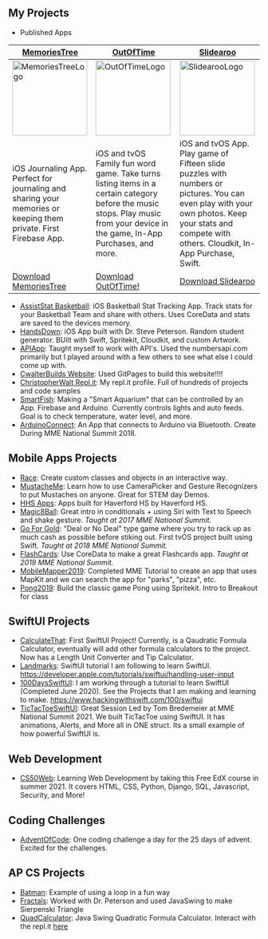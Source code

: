 ## My Projects
- Published Apps

[MemoriesTree](./apps/MemoriesTree.md) | [OutOfTime](./apps/OutOfTime.md) | [Slidearoo](./apps/Slidearoo.md) 
------------ | ------------- | ------------
<a href="https://apps.apple.com/us/app/memoriestree/id1263250242?ls=1"><img src="/artwork/MemoriesTreeLogo.png" alt="MemoriesTreeLogo" width="150"></a> | <a href="https://apps.apple.com/us/app/outoftime/id1333852115"><img src="/artwork/OutOfTimeLogo.png" alt="OutOfTimeLogo" width="150"></a> | <a href="https://apps.apple.com/us/app/slidearoo/id1395435780"><img src="/artwork/SlidearooLogo.png" alt="SlidearooLogo" width="150"></a>
iOS Journaling App. Perfect for journaling and sharing your memories or keeping them private. First Firebase App. | iOS and tvOS Family fun word game. Take turns listing items in a certain category before the music stops. Play music from your device in the game, In-App Purchases, and more. | iOS and tvOS App. Play game of Fifteen slide puzzles with numbers or pictures. You can even play with your own photos. Keep your stats and compete with others. Cloudkit, In-App Purchase, Swift.
[Download MemoriesTree](https://apps.apple.com/us/app/memoriestree/id1263250242?ls=1) | [Download OutOfTime!](https://apps.apple.com/us/app/outoftime/id1333852115) | [Download Slidearoo](https://apps.apple.com/us/app/slidearoo/id1395435780)
         
- [AssistStat Basketball](https://apps.apple.com/us/app/assiststat-basketball/id1135998980): iOS Basketball Stat Tracking App. Track stats for your Basketball Team and share with others. Uses CoreData and stats are saved to the devices memory.
- [HandsDown](https://github.com/wikipeterson/HandsDown): iOS App built with Dr. Steve Peterson. Random student generator. BUilt with Swift, Spritekit, Cloudkit, and custom Artwork.
- [APIApp](https://github.com/cwalter50/APIApp): Taught myself to work with API's. Used the numbersapi.com primarily but I played around with a few others to see what else I could come up with.
- [CwalterBuilds Website](https://github.com/cwalter50/cwalter50.github.io): Used GitPages to build this website!!!!
- [ChristopherWalt Repl.it](https://repl.it/@ChristopherWalt): My repl.it profile. Full of hundreds of projects and code samples
- [SmartFish](https://github.com/cwalter50/SmartFish): Making a "Smart Aquarium" that can be controlled by an App. Firebase and Arduino. Currently controls lights and auto feeds. Goal is to check temperature, water level, and more.
- [ArduinoConnect](https://github.com/cwalter50/ArduinoConnect): An App that connects to Arduino via Bluetooth. Create During MME National Summit 2018.

## Mobile Apps Projects
- [Race](https://github.com/cwalter50/Race): Create custom classes and objects in an interactive way.
- [MustacheMe](https://github.com/cwalter50/MustacheMe): Learn how to use CameraPicker and Gesture Recognizers to put Mustaches on anyone. Great for STEM day Demos.
- [HHS Apps](https://sites.google.com/haverfordsd.net/hhsapps/): Apps built for Haverford HS by Haverford HS.
- [Magic8Ball](https://github.com/cwalter50/Magic8Ball): Great intro in conditionals + using Siri with Text to Speech and shake gesture. _Taught at 2017 MME National Summit._
- [Go For Gold](https://github.com/cwalter50/GoForGold): "Deal or No Deal" type game where you try to rack up as much cash as possible before stiking out. First tvOS project built using Swift. _Taught at 2018 MME National Summit._
- [FlashCards](https://github.com/cwalter50/FlashCards): Use CoreData to make a great Flashcards app. _Taught at 2019 MME National Summit._ 
- [MobileMapper2019](https://github.com/cwalter50/MobileMapper2019): Completed MME Tutorial to create an app that uses MapKit and we can search the app for "parks", "pizza", etc.
- [Pong2019](https://github.com/cwalter50/PongFall2019): Build the classic game Pong using Spritekit. Intro to Breakout for class

## SwiftUI Projects
- [CalculateThat](https://github.com/cwalter50/CalculateThat): First SwiftUI Project! Currently, is a Qaudratic Formula Calculator, eventually will add other formula calculators to the project. Now has a Length Unit Converter and Tip Calculator. 
- [Landmarks](https://github.com/cwalter50/Landmarks): SwiftUI tutorial I am following to learn SwiftUI. https://developer.apple.com/tutorials/swiftui/handling-user-input
- [100DaysSwiftUI](./100DaysSwiftUI/Projects.md): I am working through a tutorial to learn SwiftUI (Completed June 2020). See the Projects that I am making and learning to make. https://www.hackingwithswift.com/100/swiftui
- [TicTacToeSwiftUI](https://github.com/cwalter50/TicTacToeSwiftUI): Great Session Led by Tom Bredemeier at MME National Summit 2021. We built TicTacToe using SwiftUI. It has animations, Alerts, and More all in ONE struct. Its a small example of how powerful SwiftUI is.

## Web Development
- [CS50Web](https://github.com/cwalter50/CS50Web): Learning Web Development by taking this Free EdX course in summer 2021. It covers HTML, CSS, Python, Django, SQL, Javascript, Security, and More! 

## Coding Challenges
- [AdventOfCode](https://github.com/cwalter50/AdventOfCode): One coding challenge a day for the 25 days of advent. Excited for the challenges.

## AP CS Projects
- [Batman](https://github.com/cwalter50/BatmanJava): Example of using a loop in a fun way
- [Fractals](https://github.com/cwalter50/Fractals2): Worked with Dr. Peterson and used JavaSwing to make Sierpenski Triangle
- [QuadCalculator](https://github.com/cwalter50/QuadCalculator): Java Swing Quadratic Formula Calculator. Interact with the repl.it [here](https://repl.it/@ChristopherWalt/QuadCalculator)